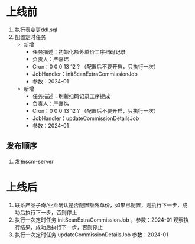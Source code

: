 # 上线前

1. 执行表变更ddl.sql
2. 配置定时任务
    - 新增
        - 任务描述：初始化额外单价工序扫码记录
        - 负责人：严嘉炜
        - Cron：0 0 0 13 12 ? （配置后不要开启，只执行一次）
        - JobHandler：initScanExtraCommissionJob
        - 参数：2024-01
    - 新增
        - 任务描述：刷新扫码记录工序提成
        - 负责人：严嘉炜
        - Cron：0 0 0 13 12 ? （配置后不要开启，只执行一次）
        - JobHandler：updateCommissionDetailsJob
        - 参数：2024-01

## 发布顺序

1. 发布scm-server

# 上线后

1. 联系产品子奇/业龙确认是否配置额外单价，如果已配置，则执行下一步，成功后执行下一步，否则停止
2. 执行一次定时任务 initScanExtraCommissionJob ，参数：2024-01 观察执行结果，成功后执行下一步，否则停止
3. 执行一次定时任务 updateCommissionDetailsJob 参数：2024-01






